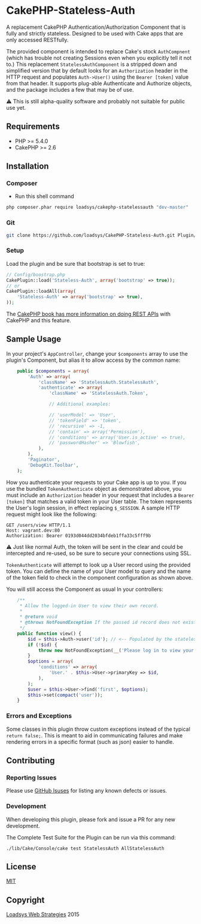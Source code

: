 # CakePHP-Stateless-Auth

<!-- @TODO: Enable these once the project is public, published on Packagist, and auto-tested by Travis.
[![Software License](https://img.shields.io/badge/license-MIT-brightgreen.svg?style=flat-square)](LICENSE.md)
[![Build Status](https://travis-ci.org/loadsys/CakePHP-Stateless-Auth.svg?branch=master&style=flat-square)](https://travis-ci.org/loadsys/CakePHP-Stateless-Auth)
[![Total Downloads](https://img.shields.io/packagist/dt/loadsys/cakephp-statelessauth.svg?style=flat-square)](https://packagist.org/packages/loadsys/cakephp-statelessauth)
-->

A replacement CakePHP Authentication/Authorization Component that is fully and strictly stateless. Designed to be used with Cake apps that are only accessed RESTfully.

The provided component is intended to replace Cake's stock `AuthCompnent` (which has trouble not creating Sessions even when you explicitly tell it not to.) This replacement `StatelessAuthComponent` is a stripped down and simplified version that by default looks for an `Authorization` header in the HTTP request and populates `Auth->User()` using the `Bearer [token]` value from that header. It supports plug-able Authenticate and Authorize objects, and the package includes a few that may be of use.

:warning: This is still alpha-quality software and probably not suitable for public use yet.



## Requirements

* PHP >= 5.4.0
* CakePHP >= 2.6



## Installation

### Composer

* Run this shell command

```bash
php composer.phar require loadsys/cakephp-statelessauth "dev-master"
```

### Git

```bash
git clone https://github.com/loadsys/CakePHP-Stateless-Auth.git Plugin/Stateless-Auth
```

### Setup

Load the plugin and be sure that bootstrap is set to true:

```php
// Config/boostrap.php
CakePlugin::load('Stateless-Auth', array('bootstrap' => true));
// or
CakePlugin::loadAll(array(
	'Stateless-Auth' => array('bootstrap' => true),
));
```

The [CakePHP book has more information on doing REST APIs](http://book.cakephp.org/2.0/en/development/rest.html) with CakePHP and this feature.


## Sample Usage

In your project's `AppController`, change your `$components` array to use the plugin's Component, but alias it to allow access by the common name:


```php
	public $components = array(
		'Auth' => array(
			'className' => 'StatelessAuth.StatelessAuth',
			'authenticate' => array(
				'className' => 'StatelessAuth.Token',

				// Additional examples:

				// 'userModel' => 'User',
				// 'tokenField' => 'token',
				// 'recursive' => -1,
				// 'contain' => array('Permission'),
				// 'conditions' => array('User.is_active' => true),
				// 'passwordHasher' => 'Blowfish',
			),
		),
		'Paginator',
		'DebugKit.Toolbar',
	);
```

How you authenticate your requests to your Cake app is up to you. If you use the bundled `TokenAuthenticate` object as demonstrated above, you must include an `Authorization` header in your request that includes a `Bearer [token]` that matches a valid token in your User table. The token represents the User's login session, in effect replacing `$_SESSION`. A sample HTTP request might look like the following:

```
GET /users/view HTTP/1.1
Host: vagrant.dev:80
Authorization: Bearer 0193d044dd2034bfdeb1ffa33c5fff9b
```

:warning: Just like normal Auth, the token will be sent in the clear and could be intercepted and re-used, so be sure to secure your connections using SSL.

`TokenAuthenticate` will attempt to look up a User record using the provided token. You can define the name of your User model to query and the name of the token field to check in the component configuration as shown above.


You will still access the Component as usual In your controllers:

```php
	/**
	 * Allow the logged-in User to view their own record.
	 *
	 * @return void
	 * @throws NotFoundException If the passed id record does not exist
	 */
	public function view() {
		$id = $this->Auth->user('id'); // <-- Populated by the stateless auth component.
		if (!$id) {
			throw new NotFoundException(__('Please log in to view your User record.'));
		}
		$options = array(
			'conditions' => array(
				'User.' . $this->User->primaryKey => $id,
			),
		);
		$user = $this->User->find('first', $options);
		$this->set(compact('user'));
	}
```


### Errors and Exceptions

Some classes in this plugin throw custom exceptions instead of the typical `return false;`. This is meant to aid in communicating failures and make rendering errors in a specific format (such as json) easier to handle.



## Contributing

### Reporting Issues

Please use [GitHub Isuses](https://github.com/loadsys/CakePHP-Stateless-Auth/issues) for listing any known defects or issues.

### Development

When developing this plugin, please fork and issue a PR for any new development.

The Complete Test Suite for the Plugin can be run via this command:

`./lib/Cake/Console/cake test StatelessAuth AllStatelessAuth`

## License

[MIT](https://github.com/loadsys/CakePHP-Stateless-Auth/blob/master/LICENSE.md)


## Copyright

[Loadsys Web Strategies](http://www.loadsys.com) 2015